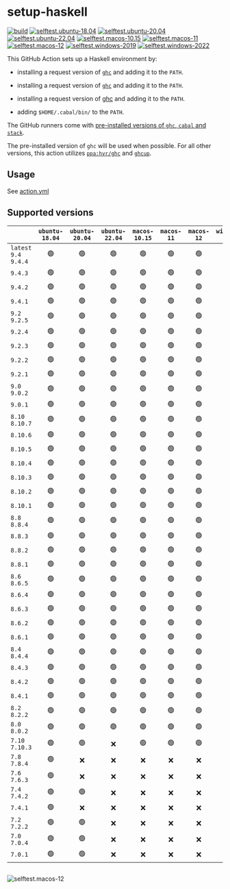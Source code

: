 # setup-haskell

[![build](https://github.com/hspec/setup-haskell/actions/workflows/build.yml/badge.svg)](https://github.com/hspec/setup-haskell/actions/workflows/build.yml)
[![selftest.ubuntu-18.04](https://github.com/hspec/setup-haskell/actions/workflows/selftest.ubuntu-18.04.yml/badge.svg)](https://github.com/hspec/setup-haskell/actions/workflows/selftest.ubuntu-18.04.yml)
[![selftest.ubuntu-20.04](https://github.com/hspec/setup-haskell/actions/workflows/selftest.ubuntu-20.04.yml/badge.svg)](https://github.com/hspec/setup-haskell/actions/workflows/selftest.ubuntu-20.04.yml)
[![selftest.ubuntu-22.04](https://github.com/hspec/setup-haskell/actions/workflows/selftest.ubuntu-22.04.yml/badge.svg)](https://github.com/hspec/setup-haskell/actions/workflows/selftest.ubuntu-22.04.yml)
[![selftest.macos-10.15](https://github.com/hspec/setup-haskell/actions/workflows/selftest.macos-10.15.yml/badge.svg)](https://github.com/hspec/setup-haskell/actions/workflows/selftest.macos-10.15.yml)
[![selftest.macos-11](https://github.com/hspec/setup-haskell/actions/workflows/selftest.macos-11.yml/badge.svg)](https://github.com/hspec/setup-haskell/actions/workflows/selftest.macos-11.yml)
[![selftest.macos-12](https://github.com/hspec/setup-haskell/actions/workflows/selftest.macos-12.yml/badge.svg)](https://github.com/hspec/setup-haskell/actions/workflows/selftest.macos-12.yml)
[![selftest.windows-2019](https://github.com/hspec/setup-haskell/actions/workflows/selftest.windows-2019.yml/badge.svg)](https://github.com/hspec/setup-haskell/actions/workflows/selftest.windows-2019.yml)
[![selftest.windows-2022](https://github.com/hspec/setup-haskell/actions/workflows/selftest.windows-2022.yml/badge.svg)](https://github.com/hspec/setup-haskell/actions/workflows/selftest.windows-2022.yml)

This GitHub Action sets up a Haskell environment by:

- installing a request version of [`ghc`][ghc] and adding it to the `PATH`.
- installing a request version of [`ghc`][] and adding it to the `PATH`.
- installing a request version of [ghc][] and adding it to the `PATH`.

- adding `$HOME/.cabal/bin/` to the `PATH`.

The GitHub runners come with
[pre-installed versions of `ghc`, `cabal` and `stack`](https://docs.github.com/en/actions/using-github-hosted-runners/about-github-hosted-runners#preinstalled-software).

The pre-installed version of `ghc` will be used when possible.  For all other
versions, this action utilizes
[`ppa:hvr/ghc`](https://launchpad.net/~hvr/+archive/ubuntu/ghc) and
[`ghcup`](https://www.haskell.org/ghcup/).

## Usage

See [action.yml](action.yml)

## Supported versions
<!-- BEGIN generated by generate/readme.ts -->
|                        | `ubuntu-18.04` | `ubuntu-20.04` | `ubuntu-22.04` | `macos-10.15` | `macos-11` | `macos-12` | `windows-2019` | `windows-2022` |
| :--------------------- | :------------: | :------------: | :------------: | :-----------: | :--------: | :--------: | :------------: | :------------: |
| `latest` `9.4` `9.4.4` |       🟢       |       🟢       |       🟢       |       🟢      |     🟢     |     🟢     |       🟢       |       🟢       |
| `9.4.3`                |       🟢       |       🟢       |       🟢       |       🟢      |     🟢     |     🟢     |       🟢       |       🟢       |
| `9.4.2`                |       🟢       |       🟢       |       🟢       |       🟢      |     🟢     |     🟢     |       🟢       |       🟢       |
| `9.4.1`                |       🟢       |       🟢       |       🟢       |       🟢      |     🟢     |     🟢     |       🟢       |       🟢       |
| `9.2` `9.2.5`          |       🟢       |       🟢       |       🟢       |       🟢      |     🟢     |     🟢     |       🟢       |       🟢       |
| `9.2.4`                |       🟢       |       🟢       |       🟢       |       🟢      |     🟢     |     🟢     |       🟢       |       🟢       |
| `9.2.3`                |       🟢       |       🟢       |       🟢       |       🟢      |     🟢     |     🟢     |       🟢       |       🟢       |
| `9.2.2`                |       🟢       |       🟢       |       🟢       |       🟢      |     🟢     |     🟢     |       🟢       |       🟢       |
| `9.2.1`                |       🟢       |       🟢       |       🟢       |       🟢      |     🟢     |     🟢     |       🟢       |       🟢       |
| `9.0` `9.0.2`          |       🟢       |       🟢       |       🟢       |       🟢      |     🟢     |     🟢     |       🟢       |       🟢       |
| `9.0.1`                |       🟢       |       🟢       |       🟢       |       🟢      |     🟢     |     🟢     |       🟢       |       🟢       |
| `8.10` `8.10.7`        |       🟢       |       🟢       |       🟢       |       🟢      |     🟢     |     🟢     |       🟢       |       🟢       |
| `8.10.6`               |       🟢       |       🟢       |       🟢       |       🟢      |     🟢     |     🟢     |       🟢       |       🟢       |
| `8.10.5`               |       🟢       |       🟢       |       🟢       |       🟢      |     🟢     |     🟢     |       🟢       |       🟢       |
| `8.10.4`               |       🟢       |       🟢       |       🟢       |       🟢      |     🟢     |     🟢     |       🟢       |       🟢       |
| `8.10.3`               |       🟢       |       🟢       |       🟢       |       🟢      |     🟢     |     🟢     |       🟢       |       🟢       |
| `8.10.2`               |       🟢       |       🟢       |       🟢       |       🟢      |     🟢     |     🟢     |       🟢       |       🟢       |
| `8.10.1`               |       🟢       |       🟢       |       🟢       |       🟢      |     🟢     |     🟢     |       🟢       |       🟢       |
| `8.8` `8.8.4`          |       🟢       |       🟢       |       🟢       |       🟢      |     🟢     |     🟢     |       🟢       |       🟢       |
| `8.8.3`                |       🟢       |       🟢       |       🟢       |       🟢      |     🟢     |     🟢     |       🟢       |       ❌       |
| `8.8.2`                |       🟢       |       🟢       |       🟢       |       🟢      |     🟢     |     🟢     |       🟢       |       🟢       |
| `8.8.1`                |       🟢       |       🟢       |       🟢       |       🟢      |     🟢     |     🟢     |       🟢       |       🟢       |
| `8.6` `8.6.5`          |       🟢       |       🟢       |       🟢       |       🟢      |     🟢     |     🟢     |       🟢       |       🟢       |
| `8.6.4`                |       🟢       |       🟢       |       🟢       |       🟢      |     🟢     |     🟢     |       🟢       |       🟢       |
| `8.6.3`                |       🟢       |       🟢       |       🟢       |       🟢      |     🟢     |     🟢     |       🟢       |       🟢       |
| `8.6.2`                |       🟢       |       🟢       |       🟢       |       🟢      |     🟢     |     🟢     |       🟢       |       🟢       |
| `8.6.1`                |       🟢       |       🟢       |       🟢       |       🟢      |     🟢     |     🟢     |       🟢       |       🟢       |
| `8.4` `8.4.4`          |       🟢       |       🟢       |       🟢       |       🟢      |     🟢     |     🟢     |       🟢       |       🟢       |
| `8.4.3`                |       🟢       |       🟢       |       🟢       |       🟢      |     🟢     |     🟢     |       🟢       |       🟢       |
| `8.4.2`                |       🟢       |       🟢       |       🟢       |       🟢      |     🟢     |     🟢     |       🟢       |       🟢       |
| `8.4.1`                |       🟢       |       🟢       |       🟢       |       🟢      |     🟢     |     🟢     |       🟢       |       🟢       |
| `8.2` `8.2.2`          |       🟢       |       🟢       |       🟢       |       🟢      |     🟢     |     🟢     |       🟢       |       🟢       |
| `8.0` `8.0.2`          |       🟢       |       🟢       |       🟢       |       🟢      |     🟢     |     🟢     |       🟢       |       🟢       |
| `7.10` `7.10.3`        |       🟢       |       🟢       |       ❌       |       🟢      |     🟢     |     🟢     |       🟢       |       🟢       |
| `7.8` `7.8.4`          |       🟢       |       ❌       |       ❌       |       ❌      |     ❌     |     ❌     |       ❌       |       ❌       |
| `7.6` `7.6.3`          |       🟢       |       ❌       |       ❌       |       ❌      |     ❌     |     ❌     |       ❌       |       ❌       |
| `7.4` `7.4.2`          |       🟢       |       🟢       |       ❌       |       ❌      |     ❌     |     ❌     |       ❌       |       ❌       |
| `7.4.1`                |       🟢       |       ❌       |       ❌       |       ❌      |     ❌     |     ❌     |       ❌       |       ❌       |
| `7.2` `7.2.2`          |       🟢       |       🟢       |       ❌       |       ❌      |     ❌     |     ❌     |       ❌       |       ❌       |
| `7.0` `7.0.4`          |       🟢       |       🟢       |       ❌       |       ❌      |     ❌     |     ❌     |       ❌       |       ❌       |
| `7.0.1`                |       🟢       |       🟢       |       ❌       |       ❌      |     ❌     |     ❌     |       ❌       |       ❌       |
<!-- generated by generate/readme.ts END -->

##

![selftest.macos-12][]

[ghc]: https://downloads.haskell.org/ghc/latest/docs/users_guide/
[`ghc`]: https://downloads.haskell.org/ghc/latest/docs/users_guide/

[selftest.macos-12]: https://github.com/hspec/setup-haskell/actions/workflows/selftest.macos-12.yml/badge.svg

